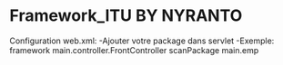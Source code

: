 # Framework_ITU BY NYRANTO

Configuration web.xml:
    -Ajouter votre package dans servlet 
    -Exemple:
    <servlet>
    <servlet-name>framework</servlet-name>
    <servlet-class>main.controller.FrontController</servlet-class>
      <init-param>
          <param-name>scanPackage</param-name>
          <param-value>main.emp</param-value>
      </init-param>
